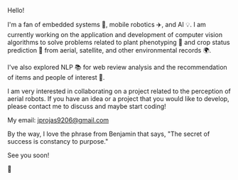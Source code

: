 Hello!

I'm a fan of embedded systems 🚀, mobile robotics ✈️, and AI 💡. I am currently working on the application and development of computer vision algorithms to solve problems related to plant phenotyping 🌿 and crop status prediction 🥕 from aerial, satellite, and other environmental records 🌍.

I've also explored NLP 📚 for web review analysis and the recommendation of items and people of interest 🔑.

I am very interested in collaborating on a project related to the perception of aerial robots. If you have an idea or a project that you would like to develop, please contact me to discuss and maybe start coding!

My email: jprojas9206@gmail.com

By the way, I love the phrase from Benjamin that says, "The secret of success is constancy to purpose."

See you soon!

🐻